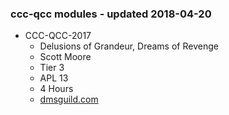 ### ccc-qcc modules - updated 2018-04-20
* CCC-QCC-2017
  * Delusions of Grandeur, Dreams of Revenge
  * Scott Moore
  * Tier 3
  * APL 13
  * 4 Hours
  * [dmsguild.com](http://www.dmsguild.com/product/221415/CCCQCC2017-Delusions-of-Grandeur-Dreams-of-Revenge?affiliate_id=757342)

